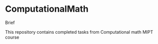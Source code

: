 # ComputationalMath
Brief



This repository contains completed tasks from Computational math MIPT course

